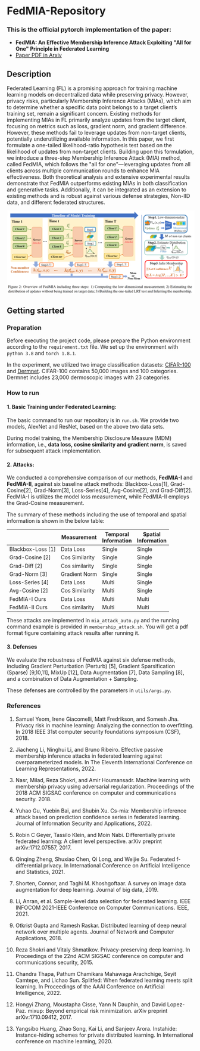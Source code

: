 # FedMIA-Repository

### This is the official pytorch implementation of the paper:

- **FedMIA: An Effective Membership Inference Attack Exploiting  "All for One" Principle in Federated Learning**
- [Paper PDF in Arxiv](https://arxiv.org/pdf/2402.06289v2)


## Description

Federated Learning (FL) is a promising approach for training machine learning models on decentralized data while preserving privacy. However, privacy risks, particularly Membership Inference Attacks (MIAs), which aim to determine whether a specific data point belongs to a target client’s training set, remain a significant concern. Existing methods for implementing MIAs in FL primarily analyze updates from the target client, focusing on metrics such as loss, gradient norm, and gradient difference. However, these methods fail to leverage updates from non-target clients, potentially underutilizing available information.
In this paper, we first formulate a one-tailed likelihood-ratio hypothesis test based on the likelihood of updates from non-target clients. Building upon this formulation, we introduce a three-step Membership Inference Attack (MIA) method, called FedMIA, which follows the "all for one"—leveraging updates from all clients across multiple communication rounds to enhance MIA effectiveness. Both theoretical analysis and extensive experimental results demonstrate that FedMIA outperforms existing MIAs in both classification and generative tasks. Additionally, it can be integrated as an extension to existing methods and is robust against various defense strategies, Non-IID data, and different federated structures.

![Overview of FedMIA](Overview.png)


## Getting started 

### Preparation

Before executing the project code, please prepare the Python environment according to the `requirement.txt` file. We set up the environment with `python 3.8` and `torch 1.8.1`. 

In the experiment, we utilized two image classification datasets: [CIFAR-100](https://www.cs.toronto.edu/~kriz/cifar.html) and [Dermnet](www.dermnet.com). CIFAR-100 contains 50,000 images and 100 categories. Dermnet includes 23,000 dermoscopic images with 23 categories.

### How to run


#### 1. Basic Training under Federated Learning:
The basic command to run our repository is in `run.sh`. We provide two models, AlexNet and ResNet, based on the above two data sets. 

During model training, the Membership Disclosure Measure (MDM) information, i.e., **data loss, cosine similarity and gradient norm**, is saved for subsequent attack implementation.

#### 2. Attacks:

We conducted a comprehensive comparison of our methods, **FedMIA-I** and **FedMIA-II**, against six baseline attack methods: Blackbox-Loss[1], Grad-Cosine[2], Grad-Norm[3], Loss-Series[4], Avg-Cosine[2], and Grad-Diff[2]. FedMIA-I is utilizes the model loss measurement, while FedMIA-II employs the Grad-Cosine measurement.

The summary of these methods including the use of temporal and spatial information is shown in the below table:

|               | Measurement    | Temporal <br> Information | Spatial <br>  Information |
| ------------- | -------------- | -------------------- | ------------------- |
| Blackbox-Loss [1]    | Data Loss      | Single               | Single              |
| Grad-Cosine [2]     | Cos Similarity | Single               | Single              |
| Grad-Diff [2] | Cos similarity | Single                | Single              |
| Grad-Norm [3] | Gradient Norm  | Single               | Single              |
| Loss-Series [4]    | Data Loss      | Multi                | Single              |
| Avg-Cosine  [2]   | Cos Similarity | Multi               | Single              |
| FedMIA-I Ours | Data Loss | Multi                | Multi               |
| FedMIA-II Ours  | Cos similarity | Multi                | Multi               |

These attacks are implemented in `mia_attack_auto.py` and the running command example is provided in `membership_attack.sh`. You will get a pdf format figure containing attack results after running it.


#### 3. Defenses

We evaluate the robustness of FedMIA against six defense methods, including Gradient Perturbation (Perturb) [5], Gradient Sparsification (Sparse) [9,10,11], MixUp [12], Data Augmentation [7], Data Sampling [8], and a combination of Data Augmentation + Sampling.


These defenses are controlled by the parameters in `utils/args.py`.


### References

1. Samuel Yeom, Irene Giacomelli, Matt Fredrikson, and Somesh
 Jha. Privacy risk in machine learning: Analyzing the connection to overfitting. In 2018 IEEE 31st computer security foundations symposium (CSF), 2018.

2. Jiacheng Li, Ninghui Li, and Bruno Ribeiro. Effective passive membership inference attacks in federated learning against overparameterized models. In The Eleventh International Conference on Learning Representations, 2022.

3. Nasr, Milad, Reza Shokri, and Amir Houmansadr. Machine learning with membership privacy using adversarial regularization. Proceedings of the 2018 ACM SIGSAC conference on computer and communications security. 2018.

4. Yuhao Gu, Yuebin Bai, and Shubin Xu. Cs-mia: Membership inference attack based on prediction confidence series in federated learning. Journal of Information Security and
Applications, 2022.

5. Robin C Geyer, Tassilo Klein, and Moin Nabi. Differentially private federated learning: A client level perspective. arXiv preprint arXiv:1712.07557, 2017.

6. Qinqing Zheng, Shuxiao Chen, Qi Long, and Weijie Su. Federated f-differential privacy. In International Conference on Artificial Intelligence and Statistics, 2021.

7. Shorten, Connor, and Taghi M. Khoshgoftaar. A survey on image data augmentation for deep learning. Journal of big data, 2019.

8. Li, Anran, et al. Sample-level data selection for federated learning. IEEE INFOCOM 2021-IEEE Conference on Computer Communications. IEEE, 2021.

9. Otkrist Gupta and Ramesh Raskar. Distributed learning of
deep neural network over multiple agents. Journal of Network and Computer Applications, 2018.

10. Reza Shokri and Vitaly Shmatikov. Privacy-preserving deep learning. In Proceedings of the 22nd ACM SIGSAC conference on computer and communications security, 2015.

11. Chandra Thapa, Pathum Chamikara Mahawaga Arachchige,
Seyit Camtepe, and Lichao Sun. Splitfed: When federated
learning meets split learning. In Proceedings of the AAAI Conference on Artificial Intelligence, 2022.

12. Hongyi Zhang, Moustapha Cisse, Yann N Dauphin, and David
Lopez-Paz. mixup: Beyond empirical risk minimization.
arXiv preprint arXiv:1710.09412, 2017.

13. Yangsibo Huang, Zhao Song, Kai Li, and Sanjeev Arora. Instahide: Instance-hiding schemes for private distributed learning. In International conference on machine learning, 2020.
